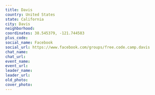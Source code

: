 ```yaml
---
title: Davis
country: United States
state: California
city: Davis
neighborhood: 
coordinates: 38.545379, -121.744583
plus_code:
social_name: Facebook
social_url: https://www.facebook.com/groups/free.code.camp.davis
chat_name:
chat_url:
event_name:
event_url:
leader_name:
leader_url:
old_photo: 
cover_photo:
---
```

